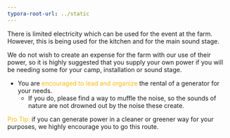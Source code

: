 ```yaml
---
typora-root-url: ../static
---
```


There is limited electricity which can be used for the event at the farm. However, this is being used for the kitchen and for the main sound stage.

We do not wish to create an expense for the farm with our use of their power, so it is highly suggested that you supply your own power if you will be needing some for your camp, installation or sound stage.

- You are <span style="color:#fdb913;">encouraged to lead and organize</span>  the rental of a generator for your needs.
  - If you do, please find a way to muffle the noise, so the sounds of nature are not drowned out by the noise these create.



<span style="color:#fdb913;">Pro Tip:</span>  if you can generate power in a cleaner or greener way for your purposes, we highly encourage you to go this route.

